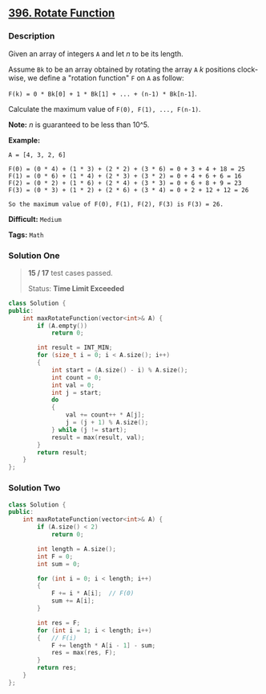 ## [396. Rotate Function](https://leetcode.com/problems/rotate-function/description/)

### Description

Given an array of integers `A` and let _n_ to be its length.

Assume `Bk` to be an array obtained by rotating the array `A` _k_ positions clock-wise, we define a "rotation function" `F` on `A` as follow:

`F(k) = 0 * Bk[0] + 1 * Bk[1] + ... + (n-1) * Bk[n-1]`.

Calculate the maximum value of `F(0), F(1), ..., F(n-1)`.

**Note:**
_n_ is guaranteed to be less than 10^5.

**Example:**

```
A = [4, 3, 2, 6]

F(0) = (0 * 4) + (1 * 3) + (2 * 2) + (3 * 6) = 0 + 3 + 4 + 18 = 25
F(1) = (0 * 6) + (1 * 4) + (2 * 3) + (3 * 2) = 0 + 4 + 6 + 6 = 16
F(2) = (0 * 2) + (1 * 6) + (2 * 4) + (3 * 3) = 0 + 6 + 8 + 9 = 23
F(3) = (0 * 3) + (1 * 2) + (2 * 6) + (3 * 4) = 0 + 2 + 12 + 12 = 26

So the maximum value of F(0), F(1), F(2), F(3) is F(3) = 26.
```

**Difficult:** `Medium`

**Tags:** `Math`

### Solution One

> **15 / 17** test cases passed.
>
> Status: **Time Limit Exceeded**

```c++
class Solution {
public:
    int maxRotateFunction(vector<int>& A) {
        if (A.empty())
            return 0;

        int result = INT_MIN;
        for (size_t i = 0; i < A.size(); i++)
        {
            int start = (A.size() - i) % A.size();
            int count = 0;
            int val = 0;
            int j = start;
            do
            {
                val += count++ * A[j];
                j = (j + 1) % A.size();
            } while (j != start);
            result = max(result, val);
        }
        return result;
    }
};
```

### Solution Two

```c++
class Solution {
public:
    int maxRotateFunction(vector<int>& A) {
        if (A.size() < 2)
            return 0;

        int length = A.size();
        int F = 0;
        int sum = 0;

        for (int i = 0; i < length; i++)
        {
            F += i * A[i];  // F(0)
            sum += A[i];
        }

        int res = F;
        for (int i = 1; i < length; i++)
        {   // F(i)
            F += length * A[i - 1] - sum;
            res = max(res, F);
        }
        return res;
    }
};
```
